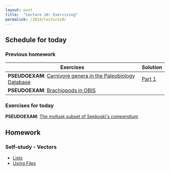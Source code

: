 ```yaml
---
layout: post
title:  "Lecture 10: Exercising"
permalink: /2024/lecture10/
---
```


## Schedule for today

### Previous homework 

| Exercises                                                                                                                                  | Solution                                                                                        |
|--------------------------------------------------------------------------------------------------------------------------------------------|-------------------------------------------------------------------------------------------------|
| **PSEUDOEXAM**: [Carnivore genera in the Paleobiology Database](https://adamtkocsis.com/rkheion/Exercises/2023-02-19_carnivores_pbdb.html) | [Part 1 ]({{site.url}}{{site.baseurl}}/data/2024/lecture9/2023-02-19_carnivores_pbdb_part1.zip) |
| **PSEUDOEXAM**: [Brachiopods in OBIS](https://adamtkocsis.com/rkheion/Exercises/2023-04-05_obis_brachiopods.html)                          |                                                                                                 |

### Exercises for today

**PSEUDOEXAM**: [The mollusk subset of Sepkoski's compendium ](https://adamtkocsis.com/rkheion/Exercises/2024-02-05_sepkoski-mollusk.html)

## Homework

### Self-study - Vectors 

- [Lists](https://adamtkocsis.com/rkheion/2_Advanced_Beginner/14_lists/)
- [Using Files](https://adamtkocsis.com/rkheion/2_Advanced_Beginner/16_working_with_files/)






